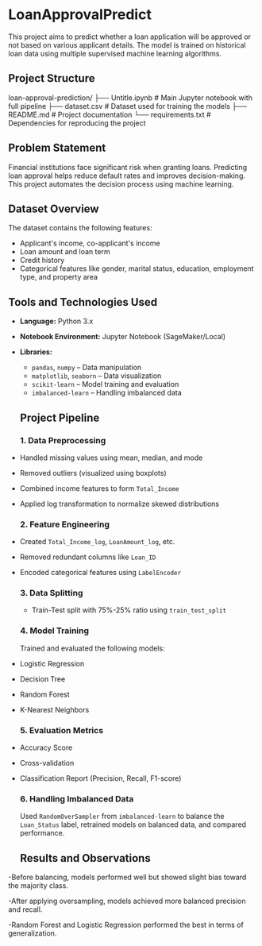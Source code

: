 # LoanApprovalPredict
This project aims to predict whether a loan application will be approved or not based on various applicant details. The model is trained on historical loan data using multiple supervised machine learning algorithms.
## Project Structure
loan-approval-prediction/
├── Untitle.ipynb # Main Jupyter notebook with full pipeline
├── dataset.csv # Dataset used for training the models
├── README.md # Project documentation
└── requirements.txt # Dependencies for reproducing the project
## Problem Statement
Financial institutions face significant risk when granting loans. Predicting loan approval helps reduce default rates and improves decision-making. This project automates the decision process using machine learning.
## Dataset Overview
The dataset contains the following features:
- Applicant's income, co-applicant's income
- Loan amount and loan term
- Credit history
- Categorical features like gender, marital status, education, employment type, and property area
## Tools and Technologies Used
- **Language:** Python 3.x  
- **Notebook Environment:** Jupyter Notebook (SageMaker/Local)
- **Libraries:**  
  - `pandas`, `numpy` – Data manipulation  
  - `matplotlib`, `seaborn` – Data visualization  
  - `scikit-learn` – Model training and evaluation  
  - `imbalanced-learn` – Handling imbalanced data
  ## Project Pipeline
  ### 1. Data Preprocessing
- Handled missing values using mean, median, and mode
- Removed outliers (visualized using boxplots)
- Combined income features to form `Total_Income`
- Applied log transformation to normalize skewed distributions
  ### 2. Feature Engineering
- Created `Total_Income_log`, `LoanAmount_log`, etc.
- Removed redundant columns like `Loan_ID`
- Encoded categorical features using `LabelEncoder`
  ### 3. Data Splitting
  - Train-Test split with 75%-25% ratio using `train_test_split`
  ### 4. Model Training
  Trained and evaluated the following models:
- Logistic Regression
- Decision Tree
- Random Forest
- K-Nearest Neighbors
  ### 5. Evaluation Metrics
- Accuracy Score
- Cross-validation
- Classification Report (Precision, Recall, F1-score)
  ### 6. Handling Imbalanced Data
  Used `RandomOverSampler` from `imbalanced-learn` to balance the `Loan_Status` label, retrained models on balanced data, and compared performance.

  
  ## Results and Observations
-Before balancing, models performed well but showed slight bias toward the majority class.

-After applying oversampling, models achieved more balanced precision and recall.

-Random Forest and Logistic Regression performed the best in terms of generalization.



